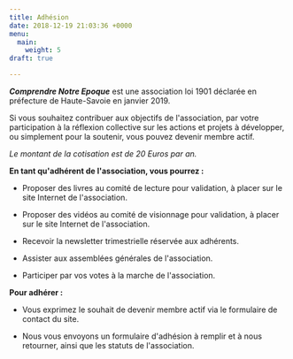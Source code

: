 ```yaml
---
title: Adhésion
date: 2018-12-19 21:03:36 +0000
menu:
  main:
    weight: 5
draft: true

---
```

**_Comprendre Notre Epoque_** est une association loi 1901 déclarée en préfecture de Haute-Savoie en janvier 2019.

Si vous souhaitez contribuer aux objectifs de l'association, par votre participation à la réflexion collective sur les actions et projets à développer, ou simplement pour la soutenir, vous pouvez devenir membre actif.

_Le montant de la cotisation est de 20 Euros par an._

**En tant qu'adhérent de l'association, vous pourrez :**                                                                    

* Proposer des livres au comité de lecture pour validation, à placer sur le site Internet de l'association.


* Proposer des vidéos au comité de visionnage pour validation, à placer sur le site Internet de l'association.


* Recevoir la newsletter trimestrielle réservée aux adhérents.


* Assister aux assemblées générales de l'association.


* Participer par vos votes à la marche de l'association.              

**Pour adhérer :**

* Vous exprimez le souhait de devenir membre actif via le formulaire de contact du site.


* Nous vous envoyons un formulaire d'adhésion à remplir et à nous retourner, ainsi que les statuts de l'association.